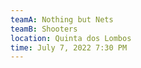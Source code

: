 ```yaml
---
teamA: Nothing but Nets
teamB: Shooters
location: Quinta dos Lombos
time: July 7, 2022 7:30 PM
---
```

